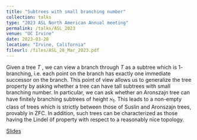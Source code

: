 ```yaml
---
title: "Subtrees with small branching number"
collection: talks
type: "2023 ASL North American Annual meeting"
permalink: /talks/ASL_2023
venue: "UC Irvine"
date: 2023-03-28
location: "Irvine, California"
fileurl: /files/ASL_28_Mar_2023.pdf
---
```


Given a tree $T$ , we can view a branch through $T$ as a subtree which is $1$-branching, i.e. each point on the branch has exactly one immediate successor on the branch. This point of view allows us to generalize the tree property by asking whether a tree can have tall subtrees with small branching number. In particular, we can ask whether an Aronszajn tree can have finitely branching subtrees of height $\aleph_1$. This leads to a non-empty class of trees which is strictly between those of Suslin and Aronszajn trees, provably in ZFC. In addition, such trees can be characterized as those having the Lindel ̈of property with respect to a reasonably nice topology.

[Slides](/files/ASL_28_Mar_2023.pdf)

